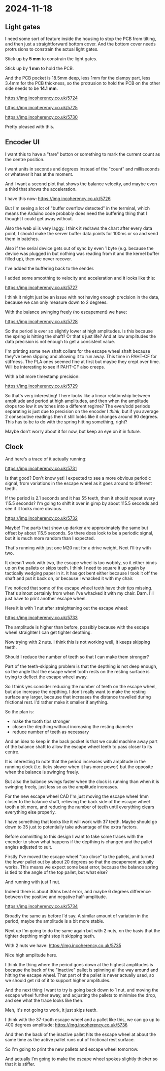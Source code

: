 # 2024-11-18

## Light gates

I need some sort of feature inside the housing to stop
the PCB from tilting, and then just a straightforward
bottom cover. And the bottom cover needs protrusions to
constrain the actual light gates.

Stick up by **5 mm** to constrain the light gates.

Stick up by **1 mm** to hold the PCB.

And the PCB pocket is 18.5mm deep, less 1mm for the
clampy part, less 3.4mm for the PCB thickness, so
the protrusion to hold the PCB on the other
side needs to be **14.1 mm**.

https://img.incoherency.co.uk/5724

https://img.incoherency.co.uk/5725

https://img.incoherency.co.uk/5730

Pretty pleased with this.

## Encoder UI

I want this to have a "tare" button or something to
mark the current count as the centre position.

I want units in seconds and degrees instead of the
"count" and milliseconds or whatever it has at the
moment.

And I want a second plot that shows the balance
velocity, and maybe even a third that shows the
acceleration.

I have this now: https://img.incoherency.co.uk/5726

But I'm seeing a lot of "buffer overflow detected" in the terminal, which means the
Arduino code probably does need the buffering thing that I thought I could get away without.

Also the web ui is very laggy. I think it redraws the chart after every data point, I
should make the server buffer data points for 100ms or so and send them in batches.

Also if the serial device gets out of sync by even 1 byte (e.g. because the device
was plugged in but nothing was reading from it and the kernel buffer filled up), then
we never recover.

I've added the buffering back to the sender.

I added some smoothing to velocity and acceleration and it looks like this:

https://img.incoherency.co.uk/5727

I think it might just be an issue with not having enough precision in the data, because we
can only measure down to 2 degrees.

With the balance swinging freely (no escapement) we have:

https://img.incoherency.co.uk/5728

So the period is ever so slightly lower at high amplitudes. Is this because the spring is
hitting the shaft? Or that's just life? And at low amplitudes the data precision is not
enough to get a consistent value.

I'm printing some new shaft collars for the escape wheel shaft because they've been slipping and allowing it to run away. This time in PAHT-CF for stiffness. The PLA ones seemed fine at first
but maybe they crept over time. Will be interesting to see if PAHT-CF also creeps.

With a bit more timestamp precision:

https://img.incoherency.co.uk/5729

So that's very interesting! There looks like a linear relationship between ampltiude
and period at high amplitudes, and then when the amplitude drops too low it switches
into a different regime? The even/odd periods separating is just due to precision
on the encoder I *think*, but if you average 2 consecutive readings then it still
looks like it changes around 90 degrees. This has to be to do with the spring hitting
something, right?

Maybe don't worry about it for now, but keep an eye on it in future.

## Clock

And here's a trace of it actually running:

https://img.incoherency.co.uk/5731

Is that good? Don't know yet! I expected to see a more obvious periodic signal, from
variations in the escape wheel as it goes around to different teeth.

If the period is 2.1 seconds and it has 55 teeth, then it should repeat every
115.5 seconds? I'm going to shift it over in gimp by about 115.5 seconds and see if
it looks more obvious.

https://img.incoherency.co.uk/5732

Maybe! The parts that show up darker are approximately the same but offset by about 115.5
seconds. So there does look to be a periodic signal, but it is much more random than
I expected.

That's running with just one M20 nut for a drive weight. Next I'll try with two.

It doesn't work with two, the escape wheel is too wobbly, so it either binds up
on the pallets or skips teeth. I think I need to square it up again by tactically wedging
paper in it. It has got bent either because I took it off the shaft and put it back on,
or because I whacked it with my chair.

I've noticed that some of the escape wheel teeth have their tips missing. That's almost
certainly from when I've whacked it with my chair. Darn. I'll just have to print another
escape wheel.

Here it is with 1 nut after straightening out the escape wheel:

https://img.incoherency.co.uk/5733

The amplitude is higher than before, possibly because with the escape wheel straighter
I can get tighter depthing.

Now trying with 2 nuts. I think this is not working well, it keeps skipping teeth.

Should I reduce the number of teeth so that I can make them stronger?

Part of the teeth-skipping problem is that the depthing is not deep enough, so the angle
that the escape wheel tooth rests on the resting surface is trying to deflect the escape
wheel away.

So I think yes consider reducing the number of teeth on the escape wheel, but also increase
the depthing. I don't really want to make the resting surface any larger, because that increases
the distance travelled during frictional rest. I'd rather make it smaller if anything.

So the plan is:

 * make the tooth tips stronger
 * closen the depthing without increasing the resting diameter
 * reduce number of teeth as necessary

And an idea to keep in the back pocket is that we could machine away part of
the balance shaft to allow the escape wheel teeth to pass closer to its centre.

It is interesting to note that the period increases with amplitude in the running clock (i.e.
ticks slower when it has more power) but the opposite when the balance is swinging freely.

But also the balance swings faster when the clock is running than when it is swinging freely,
just less so as the amplitude increases.

For the new escape wheel CAD I'm just moving the escape wheel 1mm closer to the balance shaft,
relieving the back side of the escape wheel tooth a bit more,
and reducing the number of teeth until everything clears everything else properly.

I have something that looks like it will work with 37 teeth. Maybe should go down to 35 just
to potentially take advantage of the extra factors.

Before committing to this design I want to take some traces with the encoder to show
what happens if the depthing is changed and the pallet angles adjusted
to suit.

Firstly I've moved the escape wheel "too close" to the pallets,
and turned the lower pallet out by about 20 degrees so that the escapement actually works.
This means we expect some beat error, because the balance spring is tied
to the angle of the top pallet, but what else?

And running with just 1 nut.

Indeed there is about 30ms beat error, and maybe 6 degrees difference between the positive
and negative half-amplitude.

https://img.incoherency.co.uk/5734

Broadly the same as before I'd say. A similar amount of variation in the period, maybe
the amplitude is a bit more stable.

Next up I'm going to do the same again but with 2 nuts, on the basis that the tighter depthing
might stop it skipping teeth.

With 2 nuts we have: https://img.incoherency.co.uk/5735

Nice high amplitude here.

I think the thing where the period goes down at the highest amplitudes is because the back of
the "inactive" pallet is spinning all the way around and hitting the escape wheel. That
part of the pallet is never actually used, so we should get rid of it to support
higher amplitudes.

And the next thing I want to try is going back down to 1 nut, and moving the escape wheel
further away, and adjusting the pallets to minimise the drop, and see what the trace
looks like then.

Meh, it's not going to work, it just skips teeth.

I think with the 37-tooth escape wheel and a pallet like this, we can go up to 400
degrees amplitude: https://img.incoherency.co.uk/5736

And then the back of the inactive pallet hits the escape wheel at about the same time as the
active pallet runs out of frictional rest surface.

So I'm going to print the new pallets and escape wheel tomorrow.

And actually I'm going to make the escape wheel spokes slightly thicker so that it
is stiffer.
